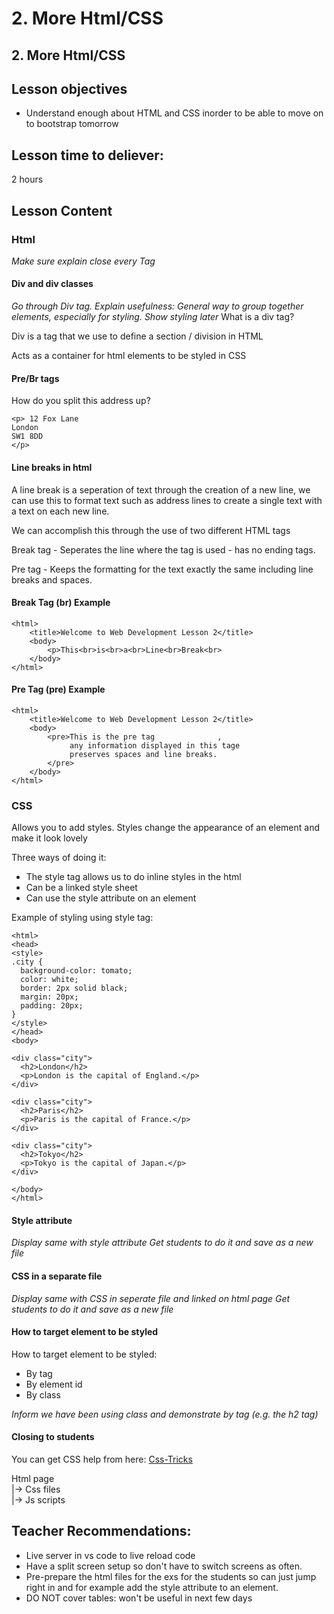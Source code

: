 # 2. More Html/CSS

## 2. More Html/CSS

## Lesson objectives

* Understand enough about HTML and CSS inorder to be able to move on to bootstrap tomorrow

## Lesson time to deliever:

2 hours

## Lesson Content

### Html

_Make sure explain close every Tag_

#### Div and div classes

_Go through Div tag. Explain usefulness: General way to group together elements, especially for styling. Show styling later_ What is a div tag?

Div is a tag that we use to define a section / division in HTML

Acts as a container for html elements to be styled in CSS

#### Pre/Br tags

How do you split this address up?

```text
<p> 12 Fox Lane
London
SW1 8DD
</p>
```

#### Line breaks in html

A line break is a seperation of text through the creation of a new line, we can use this to format text such as address lines to create a single text with a text on each new line.

We can accomplish this through the use of two different HTML tags

Break tag - Seperates the line where the tag is used - has no ending tags.

Pre tag - Keeps the formatting for the text exactly the same including line breaks and spaces.

#### Break Tag \(br\) Example

```markup
<html>
    <title>Welcome to Web Development Lesson 2</title>
    <body>
        <p>This<br>is<br>a<br>Line<br>Break<br>
    </body>
</html>
```

#### Pre Tag \(pre\) Example

```markup
<html>
    <title>Welcome to Web Development Lesson 2</title>
    <body>
        <pre>This is the pre tag              ,
             any information displayed in this tage
             preserves spaces and line breaks.
        </pre>
    </body>
</html>
```

### CSS

Allows you to add styles. Styles change the appearance of an element and make it look lovely

Three ways of doing it:

* The style tag allows us to do inline styles in the html
* Can be a linked style sheet
* Can use the style attribute on an element

Example of styling using style tag:

```markup
<html>
<head>
<style>
.city {
  background-color: tomato;
  color: white;
  border: 2px solid black;
  margin: 20px;
  padding: 20px;
}
</style>
</head>
<body>

<div class="city">
  <h2>London</h2>
  <p>London is the capital of England.</p>
</div>

<div class="city">
  <h2>Paris</h2>
  <p>Paris is the capital of France.</p>
</div>

<div class="city">
  <h2>Tokyo</h2>
  <p>Tokyo is the capital of Japan.</p>
</div>

</body>
</html>
```

#### Style attribute

_Display same with style attribute_ _Get students to do it and save as a new file_

#### CSS in a separate file

_Display same with CSS in seperate file and linked on html page_ _Get students to do it and save as a new file_

#### How to target element to be styled

How to target element to be styled:

* By tag
* By element id
* By class

_Inform we have been using class and demonstrate by tag \(e.g. the h2 tag\)_

#### Closing to students

You can get CSS help from here: [Css-Tricks](https://css-tricks.com/)

Html page  
\|-&gt; Css files  
\|-&gt; Js scripts

## Teacher Recommendations:

* Live server in vs code to live reload code
* Have a split screen setup so don't have to switch screens as often.
* Pre-prepare the html files for the exs for the students so can just jump right in and for example add the style attribute to an element.
* DO NOT cover tables: won't be useful in next few days

